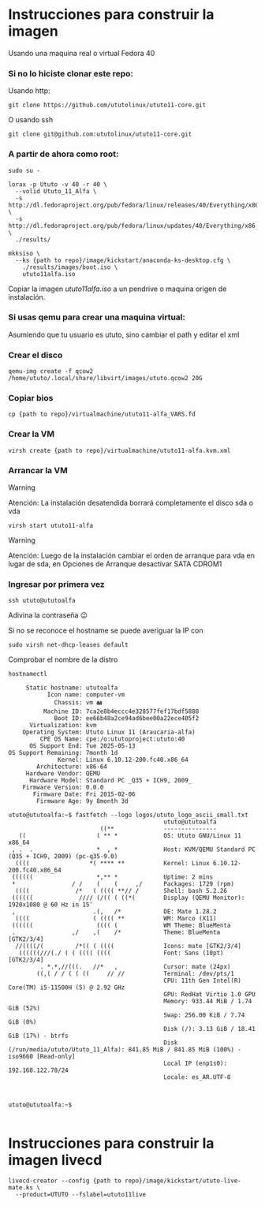 # Instrucciones para construir la imagen

Usando una maquina real o virtual Fedora 40

### Si no lo hiciste clonar este repo:

Usando http:
```
git clone https://github.com/ututolinux/ututo11-core.git
```

O usando ssh
```
git clone git@github.com:ututolinux/ututo11-core.git
```



### A partir de ahora como root:
```
sudo su -
```

```
lorax -p Ututo -v 40 -r 40 \
  --volid Ututo_11_Alfa \
  -s http://dl.fedoraproject.org/pub/fedora/linux/releases/40/Everything/x86_64/os/ \
  -s http://dl.fedoraproject.org/pub/fedora/linux/updates/40/Everything/x86_64/  \
  ./results/
```

```
mkksiso \
  --ks {path to repo}/image/kickstart/anaconda-ks-desktop.cfg \
    ./results/images/boot.iso \
    ututo11alfa.iso
```

Copiar la imagen *ututo11alfa.iso* a un pendrive o maquina origen de instalación.


### Si usas qemu para crear una maquina virtual:

Asumiendo que tu usuario es ututo, sino cambiar el path y editar el xml

### Crear el disco
```
qemu-img create -f qcow2 /home/ututo/.local/share/libvirt/images/ututo.qcow2 20G
```

### Copiar bios
```
cp {path to repo}/virtualmachine/ututo11-alfa_VARS.fd
```

### Crear la VM
```
virsh create {path to repo}/virtualmachine/ututo11-alfa.kvm.xml
```

### Arrancar la VM

> [!WARNING]
Atención: La instalación desatendida borrará completamente el disco sda o vda

```
virsh start ututo11-alfa
```


> [!WARNING]
Atención: Luego de la instalación cambiar el orden de arranque para vda en lugar de sda, en Opciones de Arranque desactivar SATA CDROM1


### Ingresar por primera vez
```
ssh ututo@ututoalfa
```
Adivina la contraseña :wink:


Si no se reconoce el hostname se puede averiguar la IP con 
```
sudo virsh net-dhcp-leases default  
```

Comprobar el nombre de la distro
```
hostnamectl
```

```
     Static hostname: ututoalfa
           Icon name: computer-vm
             Chassis: vm 🖴
          Machine ID: 7ca2e8b4eccc4e328577fef17bdf5888
             Boot ID: ee66b48a2ce94ad6bee00a22ece405f2
      Virtualization: kvm
    Operating System: Ututo Linux 11 (Araucaria-alfa) 
         CPE OS Name: cpe:/o:ututoproject:ututo:40
      OS Support End: Tue 2025-05-13
OS Support Remaining: 7month 1d
              Kernel: Linux 6.10.12-200.fc40.x86_64
        Architecture: x86-64
     Hardware Vendor: QEMU
      Hardware Model: Standard PC _Q35 + ICH9, 2009_
    Firmware Version: 0.0.0
       Firmware Date: Fri 2015-02-06
        Firmware Age: 9y 8month 3d     

```


``` 
ututo@ututoalfa:~$ fastfetch --logo logos/ututo_logo_ascii_small.txt
                                            ututo@ututoalfa
                          ((**              ---------------
   ((                    ( ** *             OS: Ututo GNU/Linux 11 x86_64
 , .  .                  *  , *             Host: KVM/QEMU Standard PC (Q35 + ICH9, 2009) (pc-q35-9.0)
  ((((                 *( **** **           Kernel: Linux 6.10.12-200.fc40.x86_64
 ((((((                  *,** *             Uptime: 2 mins
 *                / /    (    (     ,/      Packages: 1729 (rpm)
  ((((             /*   ( (((( **// /       Shell: bash 5.2.26
 ((((((             //// (/(( ( ((*(        Display (QEMU Monitor): 1920x1080 @ 60 Hz in 15″
 ,                      .(,   /*            DE: Mate 1.28.2
  ((((                  ( (((( **           WM: Marco (X11)
 ((((((                  (((( (             WM Theme: BlueMenta
 .                ,/    ,(    /*            Theme: BlueMenta [GTK2/3/4]
  //((((/(         /*(( ( ((((              Icons: mate [GTK2/3/4]
   ((((((///(./ ( ( (((( ((((               Font: Sans (10pt) [GTK2/3/4]
         . *.*,//(((.   //*   ,             Cursor: mate (24px)
        ((,( / / ( ( ((     // //           Terminal: /dev/pts/1
                                            CPU: 11th Gen Intel(R) Core(TM) i5-11500H (5) @ 2.92 GHz
                                            GPU: RedHat Virtio 1.0 GPU
                                            Memory: 933.44 MiB / 1.74 GiB (52%)
                                            Swap: 256.00 KiB / 7.74 GiB (0%)
                                            Disk (/): 3.13 GiB / 18.41 GiB (17%) - btrfs
                                            Disk (/run/media/ututo/Ututo_11_Alfa): 841.85 MiB / 841.85 MiB (100%) - iso9660 [Read-only]
                                            Local IP (enp1s0): 192.168.122.78/24
                                            Locale: es_AR.UTF-8

                                                                    
                                                                    
ututo@ututoalfa:~$ 


``` 


# Instrucciones para construir la imagen livecd

``` 
livecd-creator --config {path to repo}/image/kickstart/ututo-live-mate.ks \
  --product=UTUTO --fslabel=ututo11live
``` 
